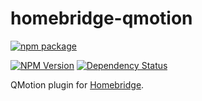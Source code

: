 # homebridge-qmotion

[![npm package](https://nodei.co/npm/homebridge-qmotion.png?downloads=true&downloadRank=true&stars=true)](https://nodei.co/npm/homebridge-qmotion/)

[![NPM Version](https://img.shields.io/npm/v/homebridge-qmotion.svg)](https://www.npmjs.com/package/homebridge-qmotion)
[![Dependency Status](https://img.shields.io/versioneye/d/nodejs/homebridge-qmotion.svg)](https://www.versioneye.com/nodejs/homebridge-qmotion/)

QMotion plugin for [Homebridge](https://github.com/nfarina/homebridge).
